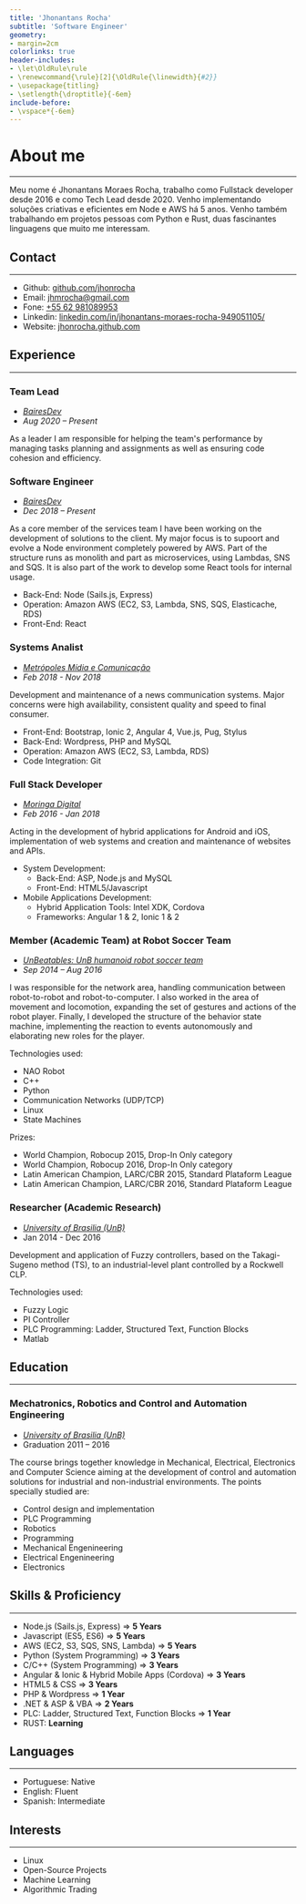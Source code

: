 ```yaml
---
title: 'Jhonantans Rocha'
subtitle: 'Software Engineer'
geometry:
- margin=2cm
colorlinks: true
header-includes:
- \let\OldRule\rule
- \renewcommand{\rule}[2]{\OldRule{\linewidth}{#2}}
- \usepackage{titling}
- \setlength{\droptitle}{-6em} 
include-before:
- \vspace*{-6em} 
---
```


# About me

---

Meu nome é Jhonantans Moraes Rocha, trabalho como Fullstack developer desde 2016 e como Tech Lead desde 2020.
Venho implementando soluções criativas e eficientes em Node e AWS há 5 anos.
Venho também trabalhando em projetos pessoas com Python e Rust, duas fascinantes linguagens que muito me interessam.

## Contact

---

- Github: [github.com/jhonrocha](https://github.com/jhonrocha)
- Email: [jhmrocha@gmail.com](mailto:jhmrocha@gmail.com)
- Fone: [+55 62 981089953](tel:+5562981089953)
- Linkedin: [linkedin.com/in/jhonantans-moraes-rocha-949051105/](https://www.linkedin.com/in/jhonantans-moraes-rocha-949051105/)
- Website: [jhonrocha.github.com](https://jhonrocha.github.com)

## Experience

---

### Team Lead

- [*BairesDev*](http://bairesdev.com/)
- *Aug 2020 – Present*

As a leader I am responsible for helping the team's performance by managing tasks planning and assignments as well as ensuring code cohesion and efficiency.

### Software Engineer

- [*BairesDev*](http://bairesdev.com/)
- *Dec 2018 – Present*

As a core member of the services team I have been working on the development of
solutions to the client. My major focus is to supoort and evolve a Node environment
completely powered by AWS. Part of the structure runs as monolith and part as
microservices, using Lambdas, SNS and SQS. It is also part of the work to develop
some React tools for internal usage.

- Back-End: Node (Sails.js, Express)
- Operation: Amazon AWS (EC2, S3, Lambda, SNS, SQS, Elasticache, RDS)
- Front-End: React

### Systems Analist

- [*Metrópoles Mídia e Comunicação*](https://www.metropoles.com/)
- *Feb 2018 - Nov 2018*

Development and maintenance of a news communication systems. Major concerns were
high availability, consistent quality and speed to final consumer.

- Front-End: Bootstrap, Ionic 2, Angular 4, Vue.js, Pug, Stylus
- Back-End: Wordpress, PHP and MySQL
- Operation: Amazon AWS (EC2, S3, Lambda, RDS)
- Code Integration: Git

### Full Stack Developer

- [*Moringa Digital*](http://www.moringadigital.com.br/)
- *Feb 2016 - Jan 2018*

Acting in the development of hybrid applications for Android and iOS,
implementation of web systems and creation and maintenance of websites and APIs.

- System Development:
  - Back-End: ASP, Node.js and MySQL
  - Front-End: HTML5/Javascript
- Mobile Applications Development:
  - Hybrid Application Tools: Intel XDK, Cordova
  - Frameworks: Angular 1 & 2, Ionic 1 & 2

### Member (Academic Team) at Robot Soccer Team

- [*UnBeatables: UnB humanoid robot soccer team*](https://www.facebook.com/unbeatablesbr/)
- *Sep 2014 – Aug 2016*

I was responsible for the network area, handling communication between robot-to-robot
and robot-to-computer. I also worked in the area of movement and locomotion,
expanding the set of gestures and actions of the robot player. Finally, I
developed the structure of the behavior state machine, implementing the reaction
to events autonomously and elaborating new roles for the player.

Technologies used:

- NAO Robot
- C++
- Python
- Communication Networks (UDP/TCP)
- Linux
- State Machines

Prizes:

- World Champion, Robocup 2015, Drop-In Only category
- World Champion, Robocup 2016, Drop-In Only category
- Latin American Champion, LARC/CBR 2015, Standard Plataform League
- Latin American Champion, LARC/CBR 2016, Standard Plataform League

### Researcher (Academic Research)

- [*University of Brasilia (UnB)*](http://unb.br/)
- Jan 2014 - Dec 2016

Development and application of Fuzzy controllers, based on the Takagi-Sugeno
method (TS), to an industrial-level plant controlled by a Rockwell CLP.

Technologies used:

- Fuzzy Logic
- PI Controller
- PLC Programming: Ladder, Structured Text, Function Blocks
- Matlab

## Education

---

### Mechatronics, Robotics and Control and Automation Engineering

- [*University of Brasilia (UnB)*](http://unb.br/)
- Graduation 2011 – 2016

The course brings together knowledge in Mechanical, Electrical, Electronics and
Computer Science aiming at the development of control and automation solutions
for industrial and non-industrial environments. The points specially studied are:

- Control design and implementation
- PLC Programming
- Robotics
- Programming
- Mechanical Engenineering
- Electrical Engenineering
- Electronics

## Skills & Proficiency

---

- Node.js (Sails.js, Express) => **5 Years**
- Javascript (ES5, ES6) => **5 Years**
- AWS (EC2, S3, SQS, SNS, Lambda) => **5 Years**
- Python (System Programming) => **3 Years**
- C/C++ (System Programming) => **3 Years**
- Angular & Ionic & Hybrid Mobile Apps (Cordova) => **3 Years**
- HTML5 & CSS => **3 Years**
- PHP & Wordpress => **1 Year**
- .NET & ASP & VBA => **2 Years**
- PLC: Ladder, Structured Text, Function Blocks => **1 Year**
- RUST: **Learning**

## Languages

---

- Portuguese: Native
- English: Fluent
- Spanish: Intermediate

## Interests

---

- Linux
- Open-Source Projects
- Machine Learning
- Algorithmic Trading

